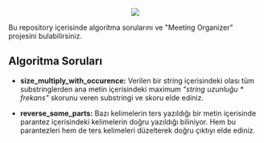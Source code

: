 

<p align="center">
<a href="https://www.mechsoft.com.tr/">
<img src="https://cdn.mechsoft.com.tr/web/image/res.company/1/logo_dark" >
</a>
</p>

Bu repository içerisinde algoritma sorularını ve "Meeting Organizer" projesini bulabilirsiniz.

## Algoritma Soruları
* **size_multiply_with_occurence:** Verilen bir string içerisindeki olası tüm substringlerden ana metin içerisindeki maximum *"string uzunluğu * frekans"* skorunu veren substringi ve skoru elde ediniz.

* **reverse_some_parts:** Bazı kelimelerin ters yazıldığı bir metin içerisinde parantez içerisindeki kelimelerin doğru yazıldığı biliniyor. Hem bu parantezleri hem de ters kelimeleri düzelterek doğru çıktıyı elde ediniz.
